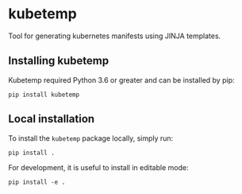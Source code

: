 # kubetemp
Tool for generating kubernetes manifests using JINJA templates.

## Installing kubetemp
Kubetemp required Python 3.6 or greater and can be installed by pip:
```
pip install kubetemp
```

## Local installation 
To install the `kubetemp` package locally, simply run:
```
pip install .
```

For development, it is useful to install in editable mode:
```
pip install -e .
```
